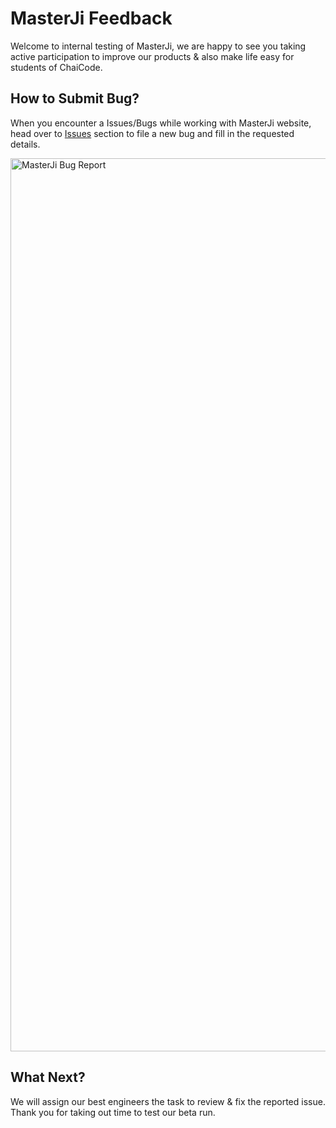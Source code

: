 # MasterJi Feedback

Welcome to internal testing of MasterJi, we are happy to see you taking active participation to improve our products & also make life easy for students of ChaiCode.

## How to Submit Bug?
When you encounter a Issues/Bugs while working with MasterJi website, head over to [Issues](https://github.com/chaicodehq/MasterJi-v2-Feedback/issues) section to file a new bug and fill in the requested details.

<img width="1429" alt="MasterJi Bug Report" src="https://github.com/user-attachments/assets/cdd532dc-a93b-4cae-a838-8df7f9e3decc" />

## What Next?

We will assign our best engineers the task to review & fix the reported issue. Thank you for taking out time to test our beta run.
